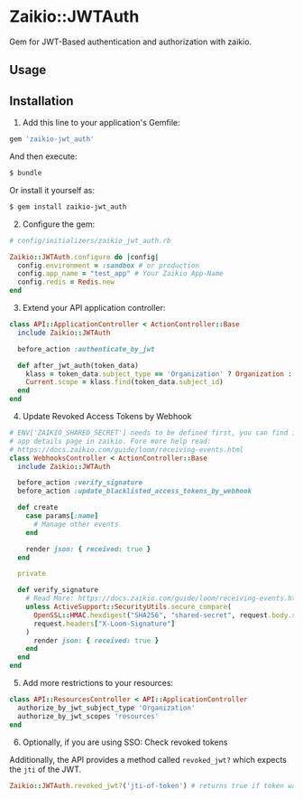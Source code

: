 # Zaikio::JWTAuth

Gem for JWT-Based authentication and authorization with zaikio.

## Usage

## Installation

1. Add this line to your application's Gemfile:

```ruby
gem 'zaikio-jwt_auth'
```

And then execute:
```bash
$ bundle
```

Or install it yourself as:
```bash
$ gem install zaikio-jwt_auth
```

2. Configure the gem:

```rb
# config/initializers/zaikio_jwt_auth.rb

Zaikio::JWTAuth.configure do |config|
  config.environment = :sandbox # or production
  config.app_name = "test_app" # Your Zaikio App-Name
  config.redis = Redis.new
end
```

3. Extend your API application controller:

```rb
class API::ApplicationController < ActionController::Base
  include Zaikio::JWTAuth

  before_action :authenticate_by_jwt

  def after_jwt_auth(token_data)
    klass = token_data.subject_type == 'Organization' ? Organization : Person
    Current.scope = klass.find(token_data.subject_id)
  end
end
```

4. Update Revoked Access Tokens by Webhook

```rb
# ENV['ZAIKIO_SHARED_SECRET'] needs to be defined first, you can find it on your
# app details page in zaikio. Fore more help read:
# https://docs.zaikio.com/guide/loom/receiving-events.html
class WebhooksController < ActionController::Base
  include Zaikio::JWTAuth

  before_action :verify_signature
  before_action :update_blacklisted_access_tokens_by_webhook

  def create
    case params[:name]
      # Manage other events
    end

    render json: { received: true }
  end

  private

  def verify_signature
    # Read More: https://docs.zaikio.com/guide/loom/receiving-events.html
    unless ActiveSupport::SecurityUtils.secure_compare(
      OpenSSL::HMAC.hexdigest("SHA256", "shared-secret", request.body.read),
      request.headers["X-Loom-Signature"]
    )
      render json: { received: true }
    end
  end
end
```


5. Add more restrictions to your resources:

```rb
class API::ResourcesController < API::ApplicationController
  authorize_by_jwt_subject_type 'Organization'
  authorize_by_jwt_scopes 'resources'
end
```

6. Optionally, if you are using SSO: Check revoked tokens

Additionally, the API provides a method called `revoked_jwt?` which expects the `jti` of the JWT.

```rb
Zaikio::JWTAuth.revoked_jwt?('jti-of-token') # returns true if token was revoked
```
